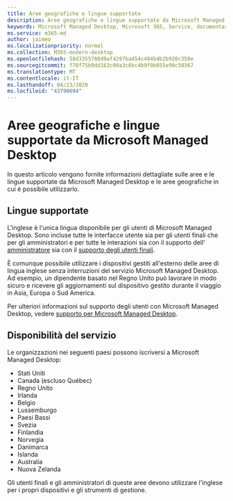 ```yaml
---
title: Aree geografiche e lingue supportate
description: Aree geografiche e lingue supportate da Microsoft Managed Desktop
keywords: Microsoft Managed Desktop, Microsoft 365, Service, documentazione
ms.service: m365-md
author: jaimeo
ms.localizationpriority: normal
ms.collection: M365-modern-desktop
ms.openlocfilehash: 58d3355788d9af4297ba454c404b4b2b920c358e
ms.sourcegitcommit: f70f75b9dd163c00a3c6bc4b9f9b055e90c50367
ms.translationtype: MT
ms.contentlocale: it-IT
ms.lasthandoff: 04/23/2020
ms.locfileid: "43790694"
---
```

# <a name="microsoft-managed-desktop-supported-regions-and-languages"></a>Aree geografiche e lingue supportate da Microsoft Managed Desktop

In questo articolo vengono fornite informazioni dettagliate sulle aree e le lingue supportate da Microsoft Managed Desktop e le aree geografiche in cui è possibile utilizzarlo.

## <a name="supported-languages"></a>Lingue supportate

L'inglese è l'unica lingua disponibile per gli utenti di Microsoft Managed Desktop. Sono incluse tutte le interfacce utente sia per gli utenti finali che per gli amministratori e per tutte le interazioni sia con il supporto dell' [amministratore](https://docs.microsoft.com/microsoft-365/managed-desktop/working-with-managed-desktop/admin-support) sia con il [supporto degli utenti finali](https://docs.microsoft.com/microsoft-365/managed-desktop/working-with-managed-desktop/end-user-support).


È comunque possibile utilizzare i dispositivi gestiti all'esterno delle aree di lingua inglese senza interruzioni del servizio Microsoft Managed Desktop. Ad esempio, un dipendente basato nel Regno Unito può lavorare in modo sicuro e ricevere gli aggiornamenti sul dispositivo gestito durante il viaggio in Asia, Europa o Sud America. 

Per ulteriori informazioni sul supporto degli utenti con Microsoft Managed Desktop, vedere [supporto per Microsoft Managed Desktop](https://docs.microsoft.com/microsoft-365/managed-desktop/service-description/support).

## <a name="availability-of-the-service"></a>Disponibilità del servizio

Le organizzazioni nei seguenti paesi possono iscriversi a Microsoft Managed Desktop:

- Stati Uniti
- Canada (escluso Québec)
- Regno Unito
- Irlanda
- Belgio
- Lussemburgo
- Paesi Bassi
- Svezia
- Finlandia
- Norvegia
- Danimarca
- Islanda
- Australia
- Nuova Zelanda

Gli utenti finali e gli amministratori di queste aree devono utilizzare l'inglese per i propri dispositivi e gli strumenti di gestione. 
